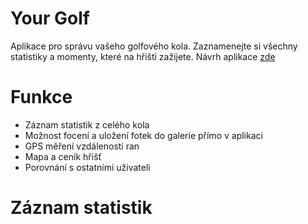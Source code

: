 # Your Golf
Aplikace pro správu vašeho golfového kola. Zaznamenejte si všechny statistiky a momenty, které na hřišti zažijete.
Návrh aplikace [zde](https://www.figma.com/file/icMq6lVPGjWFFUewRI59Fw/Untitled?node-id=0%3A1&t=2FrhlWFwXTdiU6Ha-1)
# Funkce
* Záznam statistik z celého kola
* Možnost focení a uložení fotek do galerie přímo v aplikaci
* GPS měření vzdálenosti ran
* Mapa a ceník hřišť 
* Porovnání s ostatními uživateli
# Záznam statistik
